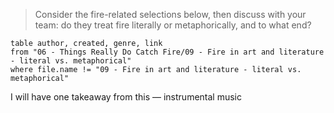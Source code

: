 > Consider the fire-related selections below, then discuss with your team: do they treat fire literally or metaphorically, and to what end?

```dataview
table author, created, genre, link 
from "06 - Things Really Do Catch Fire/09 - Fire in art and literature - literal vs. metaphorical"
where file.name != "09 - Fire in art and literature - literal vs. metaphorical"
```

I will have one takeaway from this — instrumental music 